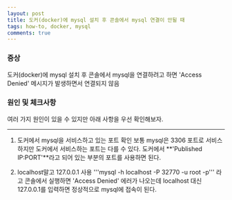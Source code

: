 ```yaml
---
layout: post
title: 도커(docker)에 mysql 설치 후 콘솔에서 mysql 연결이 안될 때
tags: how-to, docker, mysql
comments: true
---
```

  
### 증상
도커(docker)에 mysql 설치 후 콘솔에서 mysql을 연결하려고 하면 'Access Denied' 메시지가 발생하면서 연결되지 않음
  
### 원인 및 체크사항
여러 가지 원인이 있을 수 있지만 아래 사항을 우선 확인해보자. 
  
***
  
1. 도커에서 mysql을 서비스하고 있는 포트 확인
   보통 mysql은 3306 포트로 서비스하지만 도커에서 서비스하는 포트는 다를 수 있다. 도커에서 **'Published IP:PORT'**라고 되어 있는 부분의 포트를 사용하면 된다.
  
2. localhost말고 127.0.0.1 사용
   '''mysql -h localhost -P 32770 -u root -p''' 라고 콘솔에서 실행하면 'Access Denied' 에러가 나오는데 localhost 대신 127.0.0.1를 입력하면 정상적으로 mysql에 접속이 된다.
   
   